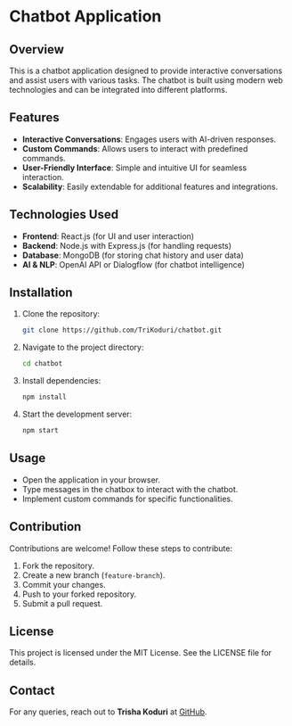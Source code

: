 # Chatbot Application

## Overview
This is a chatbot application designed to provide interactive conversations and assist users with various tasks. The chatbot is built using modern web technologies and can be integrated into different platforms.

## Features
- **Interactive Conversations**: Engages users with AI-driven responses.
- **Custom Commands**: Allows users to interact with predefined commands.
- **User-Friendly Interface**: Simple and intuitive UI for seamless interaction.
- **Scalability**: Easily extendable for additional features and integrations.

## Technologies Used
- **Frontend**: React.js (for UI and user interaction)
- **Backend**: Node.js with Express.js (for handling requests)
- **Database**: MongoDB (for storing chat history and user data)
- **AI & NLP**: OpenAI API or Dialogflow (for chatbot intelligence)

## Installation
1. Clone the repository:
   ```sh
   git clone https://github.com/TriKoduri/chatbot.git
   ```
2. Navigate to the project directory:
   ```sh
   cd chatbot
   ```
3. Install dependencies:
   ```sh
   npm install
   ```
4. Start the development server:
   ```sh
   npm start
   ```

## Usage
- Open the application in your browser.
- Type messages in the chatbox to interact with the chatbot.
- Implement custom commands for specific functionalities.

## Contribution
Contributions are welcome! Follow these steps to contribute:
1. Fork the repository.
2. Create a new branch (`feature-branch`).
3. Commit your changes.
4. Push to your forked repository.
5. Submit a pull request.

## License
This project is licensed under the MIT License. See the LICENSE file for details.

## Contact
For any queries, reach out to **Trisha Koduri** at [GitHub](https://github.com/TriKoduri).

